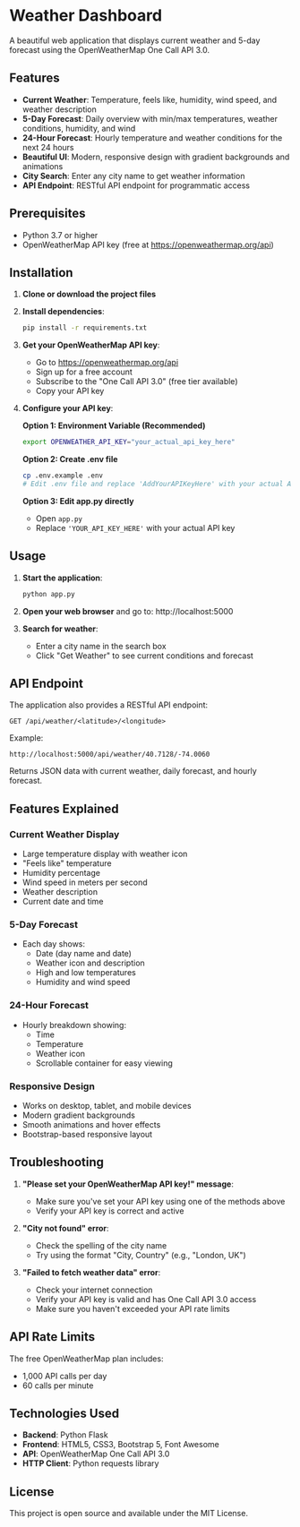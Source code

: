 # Weather Dashboard

A beautiful web application that displays current weather and 5-day forecast using the OpenWeatherMap One Call API 3.0.

## Features

- **Current Weather**: Temperature, feels like, humidity, wind speed, and weather description
- **5-Day Forecast**: Daily overview with min/max temperatures, weather conditions, humidity, and wind
- **24-Hour Forecast**: Hourly temperature and weather conditions for the next 24 hours
- **Beautiful UI**: Modern, responsive design with gradient backgrounds and animations
- **City Search**: Enter any city name to get weather information
- **API Endpoint**: RESTful API endpoint for programmatic access

## Prerequisites

- Python 3.7 or higher
- OpenWeatherMap API key (free at https://openweathermap.org/api)

## Installation

1. **Clone or download the project files**

2. **Install dependencies**:
   ```bash
   pip install -r requirements.txt
   ```

3. **Get your OpenWeatherMap API key**:
   - Go to https://openweathermap.org/api
   - Sign up for a free account
   - Subscribe to the "One Call API 3.0" (free tier available)
   - Copy your API key

4. **Configure your API key**:
   
   **Option 1: Environment Variable (Recommended)**
   ```bash
   export OPENWEATHER_API_KEY="your_actual_api_key_here"
   ```
   
   **Option 2: Create .env file**
   ```bash
   cp .env.example .env
   # Edit .env file and replace 'AddYourAPIKeyHere' with your actual API key
   ```
   
   **Option 3: Edit app.py directly**
   - Open `app.py`
   - Replace `'YOUR_API_KEY_HERE'` with your actual API key

## Usage

1. **Start the application**:
   ```bash
   python app.py
   ```

2. **Open your web browser** and go to: http://localhost:5000

3. **Search for weather**:
   - Enter a city name in the search box
   - Click "Get Weather" to see current conditions and forecast

## API Endpoint

The application also provides a RESTful API endpoint:

```
GET /api/weather/<latitude>/<longitude>
```

Example:
```
http://localhost:5000/api/weather/40.7128/-74.0060
```

Returns JSON data with current weather, daily forecast, and hourly forecast.

## Features Explained

### Current Weather Display
- Large temperature display with weather icon
- "Feels like" temperature
- Humidity percentage
- Wind speed in meters per second
- Weather description
- Current date and time

### 5-Day Forecast
- Each day shows:
  - Date (day name and date)
  - Weather icon and description
  - High and low temperatures
  - Humidity and wind speed

### 24-Hour Forecast
- Hourly breakdown showing:
  - Time
  - Temperature
  - Weather icon
  - Scrollable container for easy viewing

### Responsive Design
- Works on desktop, tablet, and mobile devices
- Modern gradient backgrounds
- Smooth animations and hover effects
- Bootstrap-based responsive layout

## Troubleshooting

1. **"Please set your OpenWeatherMap API key!" message**:
   - Make sure you've set your API key using one of the methods above
   - Verify your API key is correct and active

2. **"City not found" error**:
   - Check the spelling of the city name
   - Try using the format "City, Country" (e.g., "London, UK")

3. **"Failed to fetch weather data" error**:
   - Check your internet connection
   - Verify your API key is valid and has One Call API 3.0 access
   - Make sure you haven't exceeded your API rate limits

## API Rate Limits

The free OpenWeatherMap plan includes:
- 1,000 API calls per day
- 60 calls per minute

## Technologies Used

- **Backend**: Python Flask
- **Frontend**: HTML5, CSS3, Bootstrap 5, Font Awesome
- **API**: OpenWeatherMap One Call API 3.0
- **HTTP Client**: Python requests library

## License

This project is open source and available under the MIT License.
